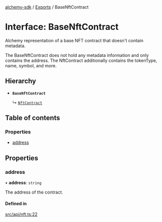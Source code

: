 [alchemy-sdk](../README.md) / [Exports](../modules.md) / BaseNftContract

# Interface: BaseNftContract

Alchemy representation of a base NFT contract that doesn't contain metadata.

The BaseNftContract does not hold any metadata information and only contains
the address. The NftContract additionally contains the tokenType, name,
symbol, and more.

## Hierarchy

- **`BaseNftContract`**

  ↳ [`NftContract`](NftContract.md)

## Table of contents

### Properties

- [address](BaseNftContract.md#address)

## Properties

### address

• **address**: `string`

The address of the contract.

#### Defined in

[src/api/nft.ts:22](https://github.com/alchemyplatform/alchemy-sdk-js/blob/8dc500a/src/api/nft.ts#L22)
